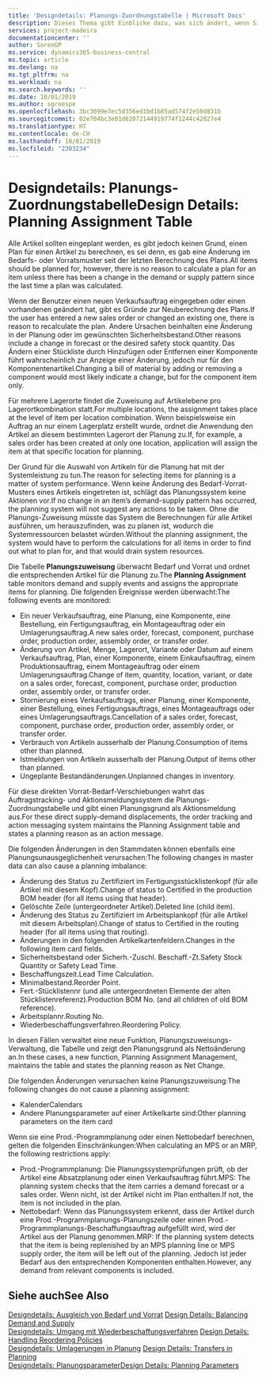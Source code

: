 ```yaml
---
title: 'Designdetails: Planungs-Zuordnungstabelle | Microsoft Docs'
description: Dieses Thema gibt Einblicke dazu, was sich ändert, wenn Sie einen Artikel für die Planung ändern.
services: project-madeira
documentationcenter: ''
author: SorenGP
ms.service: dynamics365-business-central
ms.topic: article
ms.devlang: na
ms.tgt_pltfrm: na
ms.workload: na
ms.search.keywords: ''
ms.date: 10/01/2019
ms.author: sgroespe
ms.openlocfilehash: 3bc3699e7ec5d356ed1bd1b85ad574f2e50d831b
ms.sourcegitcommit: 02e704bc3e01d62072144919774f1244c42827e4
ms.translationtype: HT
ms.contentlocale: de-CH
ms.lasthandoff: 10/01/2019
ms.locfileid: "2303234"
---
```

# <a name="design-details-planning-assignment-table"></a><span data-ttu-id="353f4-103">Designdetails: Planungs-Zuordnungstabelle</span><span class="sxs-lookup"><span data-stu-id="353f4-103">Design Details: Planning Assignment Table</span></span>
<span data-ttu-id="353f4-104">Alle Artikel sollten eingeplant werden, es gibt jedoch keinen Grund, einen Plan für einen Artikel zu berechnen, es sei denn, es gab eine Änderung im Bedarfs- oder Vorratsmuster seit der letzten Berechnung des Plans.</span><span class="sxs-lookup"><span data-stu-id="353f4-104">All items should be planned for, however, there is no reason to calculate a plan for an item unless there has been a change in the demand or supply pattern since the last time a plan was calculated.</span></span>  

<span data-ttu-id="353f4-105">Wenn der Benutzer einen neuen Verkaufsauftrag eingegeben oder einen vorhandenen geändert hat, gibt es Gründe zur Neuberechnung des Plans.</span><span class="sxs-lookup"><span data-stu-id="353f4-105">If the user has entered a new sales order or changed an existing one, there is reason to recalculate the plan.</span></span> <span data-ttu-id="353f4-106">Andere Ursachen beinhalten eine Änderung in der Planung oder im gewünschten Sicherheitsbestand.</span><span class="sxs-lookup"><span data-stu-id="353f4-106">Other reasons include a change in forecast or the desired safety stock quantity.</span></span> <span data-ttu-id="353f4-107">Das Ändern einer Stückliste durch Hinzufügen oder Entfernen einer Komponente führt wahrscheinlich zur Anzeige einer Änderung, jedoch nur für den Komponentenartikel.</span><span class="sxs-lookup"><span data-stu-id="353f4-107">Changing a bill of material by adding or removing a component would most likely indicate a change, but for the component item only.</span></span>  

<span data-ttu-id="353f4-108">Für mehrere Lagerorte findet die Zuweisung auf Artikelebene pro Lagerortkombination statt.</span><span class="sxs-lookup"><span data-stu-id="353f4-108">For multiple locations, the assignment takes place at the level of item per location combination.</span></span> <span data-ttu-id="353f4-109">Wenn beispielsweise ein Auftrag an nur einem Lagerplatz erstellt wurde, ordnet die Anwendung den Artikel an diesem bestimmten Lagerort der Planung zu.</span><span class="sxs-lookup"><span data-stu-id="353f4-109">If, for example, a sales order has been created at only one location, application will assign the item at that specific location for planning.</span></span>  

<span data-ttu-id="353f4-110">Der Grund für die Auswahl von Artikeln für die Planung hat mit der Systemleistung zu tun.</span><span class="sxs-lookup"><span data-stu-id="353f4-110">The reason for selecting items for planning is a matter of system performance.</span></span> <span data-ttu-id="353f4-111">Wenn keine Änderung des Bedarf-Vorrat-Musters eines Artikels eingetreten ist, schlägt das Planungssystem keine Aktionen vor.</span><span class="sxs-lookup"><span data-stu-id="353f4-111">If no change in an item’s demand-supply pattern has occurred, the planning system will not suggest any actions to be taken.</span></span> <span data-ttu-id="353f4-112">Ohne die Planungs-Zuweisung müsste das System die Berechnungen für alle Artikel ausführen, um herauszufinden, was zu planen ist, wodurch die Systemressourcen belastet würden.</span><span class="sxs-lookup"><span data-stu-id="353f4-112">Without the planning assignment, the system would have to perform the calculations for all items in order to find out what to plan for, and that would drain system resources.</span></span>  

<span data-ttu-id="353f4-113">Die Tabelle **Planungszuweisung** überwacht Bedarf und Vorrat und ordnet die entsprechenden Artikel für die Planung zu.</span><span class="sxs-lookup"><span data-stu-id="353f4-113">The **Planning Assignment** table monitors demand and supply events and assigns the appropriate items for planning.</span></span> <span data-ttu-id="353f4-114">Die folgenden Ereignisse werden überwacht:</span><span class="sxs-lookup"><span data-stu-id="353f4-114">The following events are monitored:</span></span>  

* <span data-ttu-id="353f4-115">Ein neuer Verkaufsauftrag, eine Planung, eine Komponente, eine Bestellung, ein Fertigungsauftrag, ein Montageauftrag oder ein Umlagerungsauftrag.</span><span class="sxs-lookup"><span data-stu-id="353f4-115">A new sales order, forecast, component, purchase order, production order, assembly order, or transfer order.</span></span>  
* <span data-ttu-id="353f4-116">Änderung von Artikel, Menge, Lagerort, Variante oder Datum auf einem Verkaufsauftrag, Plan, einer Komponente, einem Einkaufsauftrag, einem Produktionsauftrag, einem Montageauftrag oder einem Umlagerungsauftrag.</span><span class="sxs-lookup"><span data-stu-id="353f4-116">Change of item, quantity, location, variant, or date on a sales order, forecast, component, purchase order, production order, assembly order, or transfer order.</span></span>  
* <span data-ttu-id="353f4-117">Stornierung eines Verkaufsauftrags, einer Planung, einer Komponente, einer Bestellung, eines Fertigungsauftrags, eines Montageauftrags oder eines Umlagerungsauftrags.</span><span class="sxs-lookup"><span data-stu-id="353f4-117">Cancellation of a sales order, forecast, component, purchase order, production order, assembly order, or transfer order.</span></span>  
* <span data-ttu-id="353f4-118">Verbrauch von Artikeln ausserhalb der Planung.</span><span class="sxs-lookup"><span data-stu-id="353f4-118">Consumption of items other than planned.</span></span>  
* <span data-ttu-id="353f4-119">Istmeldungen von Artikeln ausserhalb der Planung.</span><span class="sxs-lookup"><span data-stu-id="353f4-119">Output of items other than planned.</span></span>  
* <span data-ttu-id="353f4-120">Ungeplante Bestandänderungen.</span><span class="sxs-lookup"><span data-stu-id="353f4-120">Unplanned changes in inventory.</span></span>  

<span data-ttu-id="353f4-121">Für diese direkten Vorrat-Bedarf-Verschiebungen wahrt das Auftragstracking- und Aktionsmeldungssystem die Planungs-Zuordnungstabelle und gibt einen Planungsgrund als Aktionsmeldung aus.</span><span class="sxs-lookup"><span data-stu-id="353f4-121">For these direct supply-demand displacements, the order tracking and action messaging system maintains the Planning Assignment table and states a planning reason as an action message.</span></span>  

<span data-ttu-id="353f4-122">Die folgenden Änderungen in den Stammdaten können ebenfalls eine Planungsunausgeglichenheit verursachen:</span><span class="sxs-lookup"><span data-stu-id="353f4-122">The following changes in master data can also cause a planning imbalance:</span></span>  

* <span data-ttu-id="353f4-123">Änderung des Status zu Zertifiziert im Fertigungsstücklistenkopf (für alle Artikel mit diesem Kopf).</span><span class="sxs-lookup"><span data-stu-id="353f4-123">Change of status to Certified in the production BOM header (for all items using that header).</span></span>  
* <span data-ttu-id="353f4-124">Gelöschte Zeile (untergeordneter Artikel).</span><span class="sxs-lookup"><span data-stu-id="353f4-124">Deleted line (child item).</span></span>  
* <span data-ttu-id="353f4-125">Änderung des Status zu Zertifiziert im Arbeitsplankopf (für alle Artikel mit diesem Arbeitsplan).</span><span class="sxs-lookup"><span data-stu-id="353f4-125">Change of status to Certified in the routing header (for all items using that routing).</span></span>  
* <span data-ttu-id="353f4-126">Änderungen in den folgenden Artikelkartenfeldern.</span><span class="sxs-lookup"><span data-stu-id="353f4-126">Changes in the following item card fields.</span></span>  
* <span data-ttu-id="353f4-127">Sicherheitsbestand oder Sicherh.-Zuschl. Beschaff.-Zt.</span><span class="sxs-lookup"><span data-stu-id="353f4-127">Safety Stock Quantity or Safety Lead Time.</span></span>  
* <span data-ttu-id="353f4-128">Beschaffungszeit.</span><span class="sxs-lookup"><span data-stu-id="353f4-128">Lead Time Calculation.</span></span>  
* <span data-ttu-id="353f4-129">Minimalbestand.</span><span class="sxs-lookup"><span data-stu-id="353f4-129">Reorder Point.</span></span>  
* <span data-ttu-id="353f4-130">Fert.-Stücklistennr (und alle untergeordneten Elemente der alten Stücklistenreferenz).</span><span class="sxs-lookup"><span data-stu-id="353f4-130">Production BOM No. (and all children of old BOM reference).</span></span>  
* <span data-ttu-id="353f4-131">Arbeitsplannr.</span><span class="sxs-lookup"><span data-stu-id="353f4-131">Routing No.</span></span>  
* <span data-ttu-id="353f4-132">Wiederbeschaffungsverfahren.</span><span class="sxs-lookup"><span data-stu-id="353f4-132">Reordering Policy.</span></span>  

<span data-ttu-id="353f4-133">In diesen Fällen verwaltet eine neue Funktion, Planungszuweisungs-Verwaltung, die Tabelle und zeigt den Planungsgrund als Nettoänderung an.</span><span class="sxs-lookup"><span data-stu-id="353f4-133">In these cases, a new function, Planning Assignment Management, maintains the table and states the planning reason as Net Change.</span></span>  

<span data-ttu-id="353f4-134">Die folgenden Änderungen verursachen keine Planungszuweisung:</span><span class="sxs-lookup"><span data-stu-id="353f4-134">The following changes do not cause a planning assignment:</span></span>  

* <span data-ttu-id="353f4-135">Kalender</span><span class="sxs-lookup"><span data-stu-id="353f4-135">Calendars</span></span>  
* <span data-ttu-id="353f4-136">Andere Planungsparameter auf einer Artikelkarte sind:</span><span class="sxs-lookup"><span data-stu-id="353f4-136">Other planning parameters on the item card</span></span>  

<span data-ttu-id="353f4-137">Wenn sie eine Prod.-Programmplanung oder einen Nettobedarf berechnen, gelten die folgenden Einschränkungen:</span><span class="sxs-lookup"><span data-stu-id="353f4-137">When calculating an MPS or an MRP, the following restrictions apply:</span></span>  

* <span data-ttu-id="353f4-138">Prod.-Programmplanung: Die Planungssystemprüfungen prüft, ob der Artikel eine Absatzplanung oder einen Verkaufsauftrag führt.</span><span class="sxs-lookup"><span data-stu-id="353f4-138">MPS: The planning system checks that the item carries a demand forecast or a sales order.</span></span> <span data-ttu-id="353f4-139">Wenn nicht, ist der Artikel nicht im Plan enthalten.</span><span class="sxs-lookup"><span data-stu-id="353f4-139">If not, the item is not included in the plan.</span></span>  
* <span data-ttu-id="353f4-140">Nettobedarf: Wenn das Planungssystem erkennt, dass der Artikel durch eine Prod.-Programmplanungs-Planungszeile oder einen Prod.-Programmplanungs-Beschaffungsauftrag aufgefüllt wird, wird der Artikel aus der Planung genommen.</span><span class="sxs-lookup"><span data-stu-id="353f4-140">MRP: If the planning system detects that the item is being replenished by an MPS planning line or MPS supply order, the item will be left out of the planning.</span></span> <span data-ttu-id="353f4-141">Jedoch ist jeder Bedarf aus den entsprechenden Komponenten enthalten.</span><span class="sxs-lookup"><span data-stu-id="353f4-141">However, any demand from relevant components is included.</span></span>  

## <a name="see-also"></a><span data-ttu-id="353f4-142">Siehe auch</span><span class="sxs-lookup"><span data-stu-id="353f4-142">See Also</span></span>  
<span data-ttu-id="353f4-143">[Designdetails: Ausgleich von Bedarf und Vorrat](design-details-balancing-demand-and-supply.md) </span><span class="sxs-lookup"><span data-stu-id="353f4-143">[Design Details: Balancing Demand and Supply](design-details-balancing-demand-and-supply.md) </span></span>  
<span data-ttu-id="353f4-144">[Designdetails: Umgang mit Wiederbeschaffungsverfahren](design-details-handling-reordering-policies.md) </span><span class="sxs-lookup"><span data-stu-id="353f4-144">[Design Details: Handling Reordering Policies](design-details-handling-reordering-policies.md) </span></span>  
<span data-ttu-id="353f4-145">[Designdetails: Umlagerungen in Planung](design-details-transfers-in-planning.md) </span><span class="sxs-lookup"><span data-stu-id="353f4-145">[Design Details: Transfers in Planning](design-details-transfers-in-planning.md) </span></span>  
[<span data-ttu-id="353f4-146">Designdetails: Planungsparameter</span><span class="sxs-lookup"><span data-stu-id="353f4-146">Design Details: Planning Parameters</span></span>](design-details-planning-parameters.md)  
